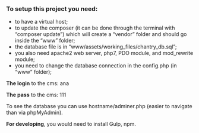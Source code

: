 ### To setup this project you need:

* to have a virtual host;
* to update the composer (it can be done through the terminal with “composer update”) which will create a “vendor” folder and should go inside the “www” folder;
* the database file is in “www/assets/working_files/chantry_db.sql”;
* you also need apache2 web server, php7, PDO module, and mod_rewrite module;
* you need to change the database connection in the config.php (in “www” folder);

**The login** to the cms: ana

**The pass** to the cms: 111

To see the database you can use hostname/adminer.php (easier to navigate than via phpMyAdmin).

**For developing**, you would need to install Gulp, npm.
